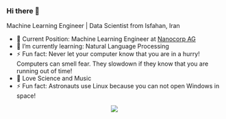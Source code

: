 ### Hi there 👋
Machine Learning Engineer | Data Scientist from Isfahan, Iran
- 🔭 Current Position: Machine Learning Engineer at <a href="https://nanos.ai/">Nanocorp AG</a>
- 🌱 I’m currently learning: Natural Language Processing
- ⚡ Fun fact: Never let your computer know that you are in a hurry! Computers can smell fear. They slowdown if they know that you are running out of time!
- 💬 Love Science and Music
- ⚡ Fun fact: Astronauts use Linux because you can not open Windows in space!
<p align="center">
  <img src="https://github-readme-stats.vercel.app/api?username=remirab&show_icons=true&count_private=true&include_all_commits=true&theme=vision-friendly-dark" />
</p>

<!--
**remirab/remirab** is a ✨ _special_ ✨ repository because its `README.md` (this file) appears on your GitHub profile.

Here are some ideas to get you started:

- 🔭 I’m currently working on ...
- 🌱 I’m currently learning ...
- 👯 I’m looking to collaborate on ...
- 🤔 I’m looking for help with ...
- 💬 Ask me about ...
- 📫 How to reach me: ...
- 😄 Pronouns: ...
- ⚡ Fun fact: ...
-->
